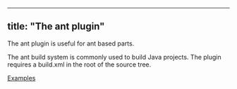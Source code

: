 
---
title: "The ant plugin"
---

The ant plugin is useful for ant based parts.

The ant build system is commonly used to build Java projects.
The plugin requires a build.xml in the root of the source tree.

[Examples](https://github.com/search?o=desc&q=filename%3Asnapcraft.yaml+%22plugin%3A+ant%22+&s=indexed&type=Code&utf8=%E2%9C%93)
